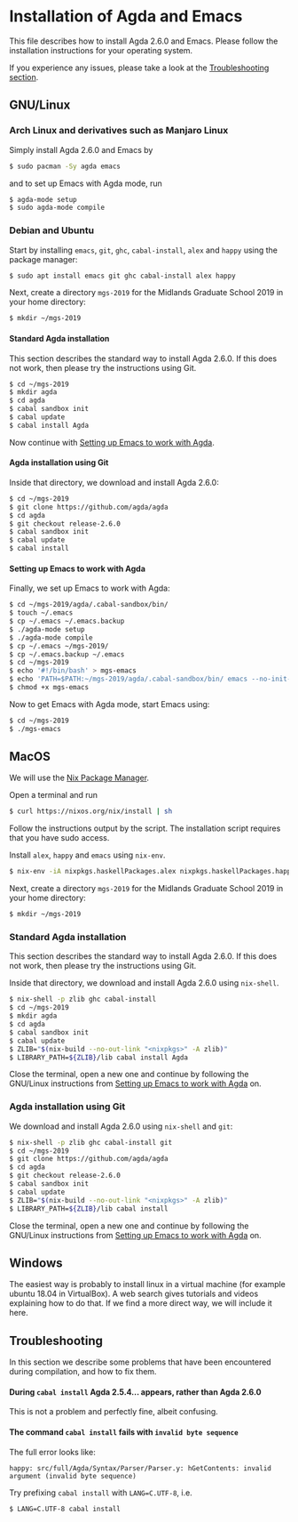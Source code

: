Installation of Agda and Emacs
==============================

This file describes how to install Agda 2.6.0 and Emacs.
Please follow the installation instructions for your operating system.

If you experience any issues, please take a look at the [Troubleshooting
section](#Troubleshooting).

## GNU/Linux

### Arch Linux and derivatives such as Manjaro Linux

Simply install Agda 2.6.0 and Emacs by
```bash
$ sudo pacman -Sy agda emacs
```
and to set up Emacs with Agda mode, run
```bash
$ agda-mode setup
$ sudo agda-mode compile
```

### Debian and Ubuntu

Start by installing `emacs`, `git`, `ghc`, `cabal-install`, `alex` and
`happy` using the package manager:
```bash
$ sudo apt install emacs git ghc cabal-install alex happy
```

Next, create a directory `mgs-2019` for the Midlands Graduate School 2019 in
your home directory:
```bash
$ mkdir ~/mgs-2019
```

#### Standard Agda installation
This section describes the standard way to install Agda 2.6.0.
If this does not work, then please try the instructions using Git.
```bash
$ cd ~/mgs-2019
$ mkdir agda
$ cd agda
$ cabal sandbox init
$ cabal update
$ cabal install Agda
```

Now continue with [Setting up Emacs to work with
Agda](#Setting-up-Emacs-to-work-with-Agda).

#### Agda installation using Git
Inside that directory, we download and install Agda 2.6.0:
```bash
$ cd ~/mgs-2019
$ git clone https://github.com/agda/agda
$ cd agda
$ git checkout release-2.6.0
$ cabal sandbox init
$ cabal update
$ cabal install
```

#### Setting up Emacs to work with Agda
Finally, we set up Emacs to work with Agda:
```bash
$ cd ~/mgs-2019/agda/.cabal-sandbox/bin/
$ touch ~/.emacs
$ cp ~/.emacs ~/.emacs.backup
$ ./agda-mode setup
$ ./agda-mode compile
$ cp ~/.emacs ~/mgs-2019/
$ cp ~/.emacs.backup ~/.emacs
$ cd ~/mgs-2019
$ echo '#!/bin/bash' > mgs-emacs
$ echo 'PATH=$PATH:~/mgs-2019/agda/.cabal-sandbox/bin/ emacs --no-init-file --load ~/mgs-2019/.emacs' >> mgs-emacs
$ chmod +x mgs-emacs
```
Now to get Emacs with Agda mode, start Emacs using:
```bash
$ cd ~/mgs-2019
$ ./mgs-emacs
```

## MacOS
We will use the [Nix Package Manager](https://nixos.org/nix/).

Open a terminal and run
```bash
$ curl https://nixos.org/nix/install | sh
```
Follow the instructions output by the script. The installation script requires
that you have sudo access.

Install `alex`, `happy` and `emacs` using `nix-env`.
```bash
$ nix-env -iA nixpkgs.haskellPackages.alex nixpkgs.haskellPackages.happy emacs
```

Next, create a directory `mgs-2019` for the Midlands Graduate School 2019 in
your home directory:
```bash
$ mkdir ~/mgs-2019
```

### Standard Agda installation
This section describes the standard way to install Agda 2.6.0.
If this does not work, then please try the instructions using Git.

Inside that directory, we download and install Agda 2.6.0 using `nix-shell`.
```bash
$ nix-shell -p zlib ghc cabal-install
$ cd ~/mgs-2019
$ mkdir agda
$ cd agda
$ cabal sandbox init
$ cabal update
$ ZLIB="$(nix-build --no-out-link "<nixpkgs>" -A zlib)"
$ LIBRARY_PATH=${ZLIB}/lib cabal install Agda
```

Close the terminal, open a new one and continue by following the GNU/Linux
instructions from [Setting up Emacs to work with
Agda](#Setting-up-Emacs-to-work-with-Agda) on.

### Agda installation using Git
We download and install Agda 2.6.0 using `nix-shell` and `git`:
```bash
$ nix-shell -p zlib ghc cabal-install git
$ cd ~/mgs-2019
$ git clone https://github.com/agda/agda
$ cd agda
$ git checkout release-2.6.0
$ cabal sandbox init
$ cabal update
$ ZLIB="$(nix-build --no-out-link "<nixpkgs>" -A zlib)"
$ LIBRARY_PATH=${ZLIB}/lib cabal install
```

Close the terminal, open a new one and continue by following the GNU/Linux
instructions from [Setting up Emacs to work with
Agda](#Setting-up-Emacs-to-work-with-Agda) on.

## Windows

The easiest way is probably to install linux in a virtual machine (for example ubuntu 18.04 in VirtualBox). A web search gives tutorials and videos explaining how to do that. If we find a more direct way, we will include it here.

## Troubleshooting

In this section we describe some problems that have been encountered during compilation, and how to fix them.

#### During `cabal install` Agda 2.5.4... appears, rather than Agda 2.6.0

This is not a problem and perfectly fine, albeit confusing.

#### The command `cabal install` fails with `invalid byte sequence`

The full error looks like:
```
happy: src/full/Agda/Syntax/Parser/Parser.y: hGetContents: invalid argument (invalid byte sequence)
```

Try prefixing `cabal install` with `LANG=C.UTF-8`, i.e.
```bash
$ LANG=C.UTF-8 cabal install
```
